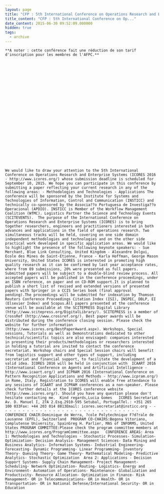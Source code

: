 ```yaml
---
layout: page
title: "CFP : 5th International Conference on Operations Research and Enterprise Systems"
title_content: "CFP : 5th International Conference on Op..."
date_content: 2015-06-30 09:52:09.000000
hidden: true
tags:
  - archive
---
```


    **A noter : cette conférence fait une réduction de son tarif d'inscription pour les membres de l'AFPC.**



    
    
      
    



    
    
      
    



    
    
      
    



    
    
    We would like to draw your attention to the 5th International Conference on Operations Research and Enterprise Systems (ICORES 2016 - http://www.icores.org/) whose submission deadline is scheduled for September 10, 2015. We hope you can participate in this conference by submitting a paper reflecting your current research in any of the following areas: - Methodologies and Technologies - Applications The conference will be sponsored by the Institute for Systems and Technologies of Information, Control and Communication (INSTICC) and technically co-sponsored by the Associa??o Portuguesa de Investiga??o Operacional (APDIO). INSTICC is Member of the Workflow Management Coalition (WfMC). Logistics Partner the Science and Technology Events (SCITEVENTS).  The purpose of the International Conference on Operations Research and Enterprise Systems (ICORES) is to bring together researchers, engineers and practitioners interested in both advances and applications in the field of operations research. Two simultaneous tracks will be held, covering on one side domain independent methodologies and technologies and on the other side practical work developed in specific application areas. We would like to highlight the presence of the following keynote speakers: - Sue Merchant, Blue Link Consulting, United Kingdom - Alexandre Dolgui, Ecole des Mines de Saint-Etienne, France - Karla Hoffman, George Mason University, United States ICORES is interested in promoting high quality research as it can be confirmed by last year acceptance rates, where from 89 submissions, 20% were presented as full papers. Submitted papers will be subject to a double-blind review process. All accepted papers will be published in the conference proceedings, under an ISBN reference, on paper and on CD-ROM support.It is planned to publish a short list of revised and extended versions of presented papers with Springer in a CCIS Series book (final approval pending).The proceedings will be submitted for indexation by Thomson Reuters Conference Proceedings Citation Index (ISI), INSPEC, DBLP, EI (Elsevier Index) and Scopus.All papers presented at the conference venue will be available at the SCITEPRESS Digital Library (http://www.scitepress.org/DigitalLibrary/). SCITEPRESS is a member of CrossRef (http://www.crossref.org/). Best paper awards will be distributed during the conference closing session. Please check the website for further information (http://www.icores.org/BestPaperAward.aspx). Workshops, Special sessions, Tutorials as well as Demonstrations dedicated to other technical/scientific topics are also envisaged: companies interested in presenting their products/methodologies or researchers interested in holding a tutorial are invited to contact the conference secretariat. Workshop chairs and Special Session chairs will benefit from logistics support and other types of support, including secretariat and financial support, to facilitate the development of a valid idea. ICORES 2016 will be held in conjunction with  ICAART 2016 (International Conference on Agents and Artificial Intelligence - http://www.icaart.org/) and ICPRAM 2016 (International Conference on Pattern Recognition Applications and Methods - http://www.icpram.org/) in Rome, Italy. Registration to ICORES will enable free attendance to any sessions of ICAART and ICPRAM conferences as a non-speaker. Please check further details at the ICORES conference website (http://www.icores.org/). Should you have any question please don't hesitate contacting me.  Kind regards,Lucia Gomes   ICORES Secretariat Av. D. Manuel I, 27A 2.Esq.2910-595 Setubal, PortugalTel.: +351 265 100 033Fax: +44 203 014 8813Email: icores.secretariat@insticc.org - - - - - - - - - - - - - - - - - - - - - - - - - - - - - - - - -  CONFERENCE CHAIR:Dominique de Werra, ?cole Polytechnique F?d?rale de Lausanne (EPFL), Switzerland  PROGRAM CO-CHAIRS:Begona Vitoriano, Complutense University, SpainGreg H. Parlier, MAS of INFORMS, United States PROGRAM COMMITTEE:Please check the program committee members at http://www.icores.org/ProgramCommittee.aspx   CONFERENCE AREAS: Area 1: Methodologies and Technologies - Stochastic Processes- Simulation- Optimization- Decision Analysis- Management Sciences- Data Mining and Business Analytics- Information Systems- Industrial Engineering- Forecasting- Dynamic Programming- Linear Programming- Inventory Theory- Queuing Theory- Game Theory- Mathematical Modeling- Predictive Analytics- Stochastic Optimization  Area 2: Applications - Decision Support Systems- Supply Chain Management- Project Management- Scheduling- Network Optimization- Routing- Logistics- Energy and Environment- Automation of Operations- Maintenance- Globalization and Productivity- Resource Allocation- Optimization in Finance- Risk Management- OR in Telecommunications- OR in Health- OR in Transportation- OR in National Defense/International Security- OR in Education


